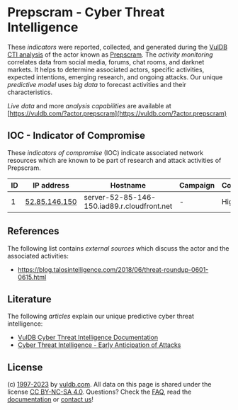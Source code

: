 # Prepscram - Cyber Threat Intelligence

These _indicators_ were reported, collected, and generated during the [VulDB CTI analysis](https://vuldb.com/?kb.cti) of the actor known as [Prepscram](https://vuldb.com/?actor.prepscram). The _activity monitoring_ correlates data from social media, forums, chat rooms, and darknet markets. It helps to determine associated actors, specific activities, expected intentions, emerging research, and ongoing attacks. Our unique _predictive model_ uses _big data_ to forecast activities and their characteristics.

_Live data_ and more _analysis capabilities_ are available at [https://vuldb.com/?actor.prepscram](https://vuldb.com/?actor.prepscram)

## IOC - Indicator of Compromise

These _indicators of compromise_ (IOC) indicate associated network resources which are known to be part of research and attack activities of Prepscram.

ID | IP address | Hostname | Campaign | Confidence
-- | ---------- | -------- | -------- | ----------
1 | [52.85.146.150](https://vuldb.com/?ip.52.85.146.150) | server-52-85-146-150.iad89.r.cloudfront.net | - | High

## References

The following list contains _external sources_ which discuss the actor and the associated activities:

* https://blog.talosintelligence.com/2018/06/threat-roundup-0601-0615.html

## Literature

The following _articles_ explain our unique predictive cyber threat intelligence:

* [VulDB Cyber Threat Intelligence Documentation](https://vuldb.com/?kb.cti)
* [Cyber Threat Intelligence - Early Anticipation of Attacks](https://www.scip.ch/en/?labs.20201022)

## License

(c) [1997-2023](https://vuldb.com/?kb.changelog) by [vuldb.com](https://vuldb.com/?kb.about). All data on this page is shared under the license [CC BY-NC-SA 4.0](https://creativecommons.org/licenses/by-nc-sa/4.0/). Questions? Check the [FAQ](https://vuldb.com/?kb.faq), read the [documentation](https://vuldb.com/?kb) or [contact us](https://vuldb.com/?contact)!
